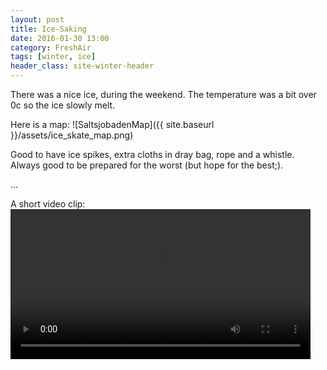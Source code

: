 ```yaml
---
layout: post
title: Ice-Saking
date: 2016-01-30 13:00
category: FreshAir
tags: [winter, ice]
header_class: site-winter-header
---
```


There was a nice ice, during the weekend. The temperature was a bit over 0c so the ice slowly melt. 

Here is a map: 
![SaltsjobadenMap]({{ site.baseurl }}/assets/ice_skate_map.png)

Good to have ice spikes, extra cloths in dray bag, rope and a whistle. Always
good to be prepared for the worst (but hope for the best;).

...

A short video clip:
<video width="480" controls>
   <source src="{{ site.baseurl }}/assets/ice.mp4" type="video/mp4">
   Your browser does not support HTML5 video.
</video>
